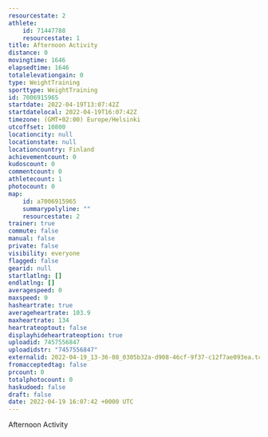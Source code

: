 ```yaml
---
resourcestate: 2
athlete:
    id: 71447788
    resourcestate: 1
title: Afternoon Activity
distance: 0
movingtime: 1646
elapsedtime: 1646
totalelevationgain: 0
type: WeightTraining
sporttype: WeightTraining
id: 7006915965
startdate: 2022-04-19T13:07:42Z
startdatelocal: 2022-04-19T16:07:42Z
timezone: (GMT+02:00) Europe/Helsinki
utcoffset: 10800
locationcity: null
locationstate: null
locationcountry: Finland
achievementcount: 0
kudoscount: 0
commentcount: 0
athletecount: 1
photocount: 0
map:
    id: a7006915965
    summarypolyline: ""
    resourcestate: 2
trainer: true
commute: false
manual: false
private: false
visibility: everyone
flagged: false
gearid: null
startlatlng: []
endlatlng: []
averagespeed: 0
maxspeed: 0
hasheartrate: true
averageheartrate: 103.9
maxheartrate: 134
heartrateoptout: false
displayhideheartrateoption: true
uploadid: 7457556847
uploadidstr: "7457556847"
externalid: 2022-04-19_13-36-08_0305b32a-d908-46cf-9f37-c12f7ae093ea.tcx
fromacceptedtag: false
prcount: 0
totalphotocount: 0
haskudoed: false
draft: false
date: 2022-04-19 16:07:42 +0000 UTC
---
```

Afternoon Activity